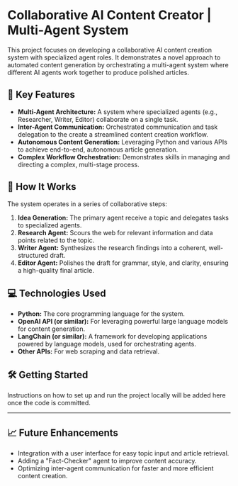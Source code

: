 # Collaborative AI Content Creator | Multi-Agent System

This project focuses on developing a collaborative AI content creation system with specialized agent roles. It demonstrates a novel approach to automated content generation by orchestrating a multi-agent system where different AI agents work together to produce polished articles.

## 🚀 Key Features

- **Multi-Agent Architecture:** A system where specialized agents (e.g., Researcher, Writer, Editor) collaborate on a single task.
- **Inter-Agent Communication:** Orchestrated  communication and task delegation to  the create a streamlined content creation workflow.
- **Autonomous Content Generation:** Leveraging Python and various APIs to achieve end-to-end, autonomous article generation.
- **Complex Workflow Orchestration:** Demonstrates skills in managing and directing a complex, multi-stage process.

## 🧠 How It Works

The system operates in a series of collaborative steps:

1.  **Idea Generation:** The primary agent receive a topic and delegates tasks to specialized agents.
2.  **Research Agent:** Scours the web for relevant information and data points related to the topic.
3.  **Writer Agent:** Synthesizes the research findings into a coherent, well-structured draft.
4.  **Editor Agent:** Polishes the draft for grammar, style, and clarity, ensuring a high-quality final article.

## 💻 Technologies Used

- **Python:** The core programming language for the system.
- **OpenAI API (or similar):** For leveraging powerful large language models for content generation.
- **LangChain (or similar):** A framework for developing applications powered by language models, used for orchestrating agents.
- **Other APIs:** For web scraping and data retrieval.

## 🛠️ Getting Started

Instructions on how to set up and run the project locally will be added here once the code is committed.

---

## 📈 Future Enhancements

-   Integration with a user interface for easy topic input and article retrieval.
-   Adding a "Fact-Checker" agent to improve content accuracy.
-   Optimizing inter-agent communication for faster and more efficient content creation.
